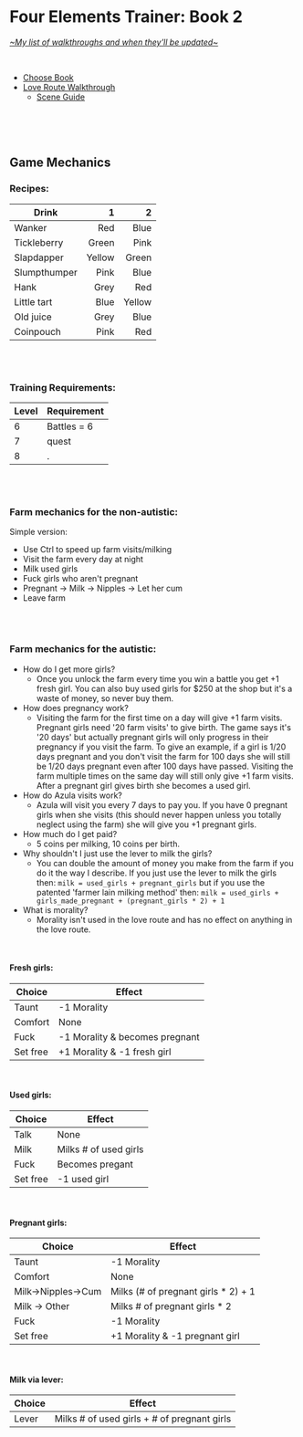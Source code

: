 # Four Elements Trainer: Book 2
[*\~My list of walkthroughs and when they'll be updated\~*](https://www.patreon.com/maimlain)

<br>

- [Choose Book](https://github.com/maim-lain/fourelements/blob/master/README.md)
- [Love Route Walkthrough](https://github.com/maim-lain/fourelements/blob/master/book-2/loveroute.md)
  - [Scene Guide](https://github.com/maim-lain/fourelements/blob/master/book-2/lovescenes.md)
  
 <!---

- [Slave Route Walkthrough](https://github.com/maim-lain/fourelements/blob/master/book-2/slaveroute.md)
  - [Scene Guide](https://github.com/maim-lain/fourelements/blob/master/book-2/slavescenes.md)
- [Quest Walkthroughs](https://github.com/maim-lain/fourelements/blob/master/book-2/questwalk.md)

--->

<br>
<br>
<br>

## Game Mechanics
### Recipes:
Drink | 1 | 2
--- | ---: | ---:
Wanker | Red | Blue
Tickleberry | Green | Pink
Slapdapper | Yellow | Green
Slumpthumper | Pink | Blue
Hank | Grey | Red
Little tart | Blue | Yellow
Old juice | Grey | Blue
Coinpouch | Pink | Red

<br>
<br>

### Training Requirements:
Level | Requirement
--- | ---
6 | Battles = 6
7 | quest
8 | .

<br>
<br>

### Farm mechanics for the non-autistic:

Simple version:
- Use Ctrl to speed up farm visits/milking
- Visit the farm every day at night
- Milk used girls
- Fuck girls who aren't pregnant
- Pregnant -> Milk -> Nipples -> Let her cum
- Leave farm

<br>
<br>

### Farm mechanics for the autistic:
- How do I get more girls?
  - Once you unlock the farm every time you win a battle you get +1 fresh girl. You can also buy used girls for $250 at the shop but it's a waste of money, so never buy them.
- How does pregnancy work?
  - Visiting the farm for the first time on a day will give +1 farm visits. Pregnant girls need '20 farm visits' to give birth. The game says it's '20 days' but actually pregnant girls will only progress in their pregnancy if you visit the farm. To give an example, if a girl is 1/20 days pregnant and you don't visit the farm for 100 days she will still be 1/20 days pregnant even after 100 days have passed. Visiting the farm multiple times on the same day will still only give +1 farm visits. After a pregnant girl gives birth she becomes a used girl.
- How do Azula visits work?
  - Azula will visit you every 7 days to pay you. If you have 0 pregnant girls when she visits (this should never happen unless you totally neglect using the farm) she will give you +1 pregnant girls.
- How much do I get paid?
  - 5 coins per milking, 10 coins per birth.
- Why shouldn't I just use the lever to milk the girls?
  - You can double the amount of money you make from the farm if you do it the way I describe. If you just use the lever to milk the girls then: ```milk = used_girls + pregnant_girls``` but if you use the patented 'farmer lain milking method' then: ```milk = used_girls + girls_made_pregnant + (pregnant_girls * 2) + 1```
- What is morality?
  - Morality isn't used in the love route and has no effect on anything in the love route.

<br>

#### Fresh girls:
Choice | Effect
--- | ---
Taunt | -1 Morality
Comfort | None
Fuck | -1 Morality & becomes pregnant
Set free | +1 Morality & -1 fresh girl

<br>

#### Used girls:
Choice | Effect
--- | ---
Talk | None
Milk | Milks # of used girls
Fuck | Becomes pregant
Set free | -1 used girl

<br>

#### Pregnant girls:
Choice | Effect
--- | ---
Taunt | -1 Morality
Comfort | None
Milk->Nipples->Cum | Milks (# of pregnant girls * 2) + 1
Milk -> Other | Milks # of pregnant girls * 2
Fuck | -1 Morality
Set free | +1 Morality & -1 pregnant girl

<br>

#### Milk via lever:
Choice | Effect
--- | ---
Lever | Milks # of used girls + # of pregnant girls

